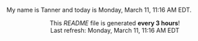My name is Tanner and today is Monday, March 11, 11:16 AM EDT.

<p align="center">This <i>README</i> file is generated <b>every 3 hours</b>!</br>Last refresh: Monday, March 11, 11:16 AM EDT<br /></p>
